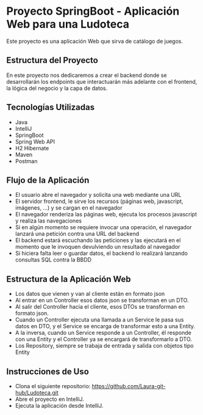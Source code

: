# Proyecto SpringBoot - Aplicación Web para una Ludoteca

Este proyecto es una aplicación Web que sirva de catálogo de juegos.

## Estructura del Proyecto

En este proyecto nos dedicaremos a crear el backend donde se desarrollarán los endpoints que interactuarán más adelante con el frontend, la lógica del negocio y la capa de datos.

## Tecnologías Utilizadas

- Java
- IntelliJ
- SpringBoot
- Spring Web API
- H2 Hibernate
- Maven
- Postman

## Flujo de la Aplicación

- El usuario abre el navegador y solicita una web mediante una URL
- El servidor frontend, le sirve los recursos (páginas web, javascript, imágenes, ...) y se cargan en el navegador
- El navegador renderiza las páginas web, ejecuta los procesos javascript y realiza las navegaciones
- Si en algún momento se requiere invocar una operación, el navegador lanzará una petición contra una URL del backend
- El backend estará escuchando las peticiones y las ejecutará en el momento que le invoquen devulviendo un resultado al navegador
- Si hiciera falta leer o guardar datos, el backend lo realizará lanzando consultas SQL contra la BBDD

## Estructura de la Aplicación Web

- Los datos que vienen y van al cliente están en formato json
- Al entrar en un Controller esos datos json se transforman en un DTO.
- Al salir del Controller hacia el cliente, esos DTOs se transforman en formato json. 
- Cuando un Controller ejecuta una llamada a un Service le pasa sus datos en DTO, y el Service se encarga de transformar esto a una Entity.
- A la inversa, cuando un Service responde a un Controller, él responde con una Entity y el Controller ya se encargará de transformarlo a DTO.
- Los Repository, siempre se trabaja de entrada y salida con objetos tipo Entity

## Instrucciones de Uso 

- Clona el siguiente repositorio:
https://github.com/Laura-git-hub/Ludoteca.git
- Abre el proyecto en IntelliJ.
- Ejecuta la aplicación desde IntelliJ.


